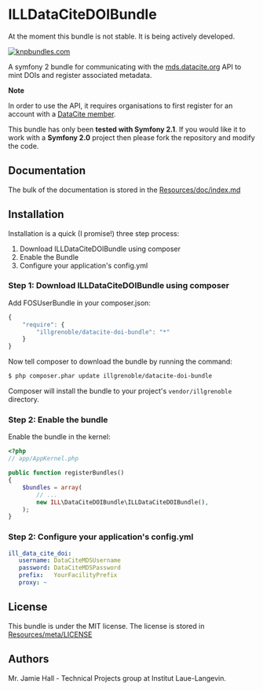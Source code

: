 ILLDataCiteDOIBundle
====================

At the moment this bundle is not stable. It is being actively developed.

[![knpbundles.com](http://knpbundles.com/ILLGrenoble/ILLDataCiteDOIBundle/badge-short)](http://knpbundles.com/ILLGrenoble/ILLDataCiteDOIBundle)


A symfony 2 bundle for communicating with the [mds.datacite.org](https://mds.datacite.org/) API to mint DOIs and register associated metadata.

**Note** 

In order to use the API, it requires organisations to first register for an account with a [DataCite member](http://www.datacite.org/members).

This bundle has only been **tested with Symfony 2.1**. If you would like it to work with a **Symfony 2.0** project then please fork the repository and modify the code.

## Documentation

The bulk of the documentation is stored in the [Resources/doc/index.md](Resources/doc/index.md)

## Installation

Installation is a quick (I promise!) three step process:

1. Download ILLDataCiteDOIBundle using composer
2. Enable the Bundle
3. Configure your application's config.yml

### Step 1: Download ILLDataCiteDOIBundle using composer

Add FOSUserBundle in your composer.json:

```js
{
    "require": {
        "illgrenoble/datacite-doi-bundle": "*"
    }
}
```

Now tell composer to download the bundle by running the command:

``` bash
$ php composer.phar update illgrenoble/datacite-doi-bundle
```

Composer will install the bundle to your project's `vendor/illgrenoble` directory.

### Step 2: Enable the bundle

Enable the bundle in the kernel:

``` php
<?php
// app/AppKernel.php

public function registerBundles()
{
    $bundles = array(
        // ...
        new ILL\DataCiteDOIBundle\ILLDataCiteDOIBundle(),
    );
}
```
### Step 2: Configure your application's config.yml
``` yaml
ill_data_cite_doi:
   username: DataCiteMDSUsername
   password: DataCiteMDSPassword
   prefix:   YourFacilityPrefix
   proxy: ~
```

License
-------

This bundle is under the MIT license. The license is stored in [Resources/meta/LICENSE](Resources/meta/LICENSE)

Authors
-------

Mr. Jamie Hall - Technical Projects group at Institut Laue-Langevin.
